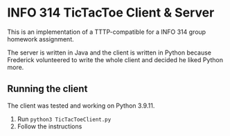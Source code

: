 # INFO 314 TicTacToe Client & Server
This is an implementation of a TTTP-compatible for a INFO 314 group homework assignment.

The server is written in Java and the client is written in Python because Frederick volunteered to write the whole client and decided he liked Python more.

## Running the client
The client was tested and working on Python 3.9.11.
1. Run `python3 TicTacToeClient.py`
2. Follow the instructions